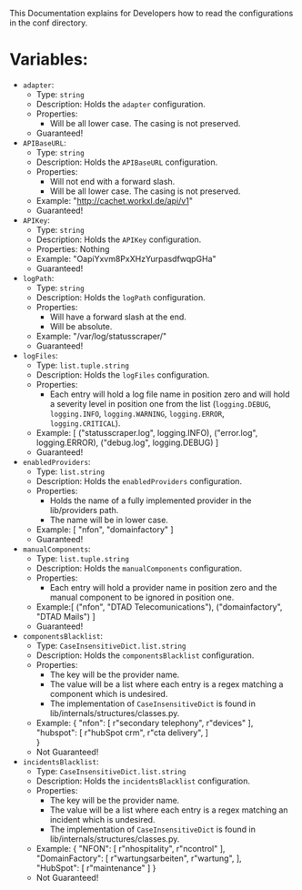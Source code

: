 This Documentation explains for Developers how to read the configurations in the conf directory.

# Variables:

- `adapter`:
    - Type: `string`
    - Description: Holds the `adapter` configuration.
    - Properties:
        - Will be all lower case. The casing is not preserved.
    - Guaranteed!
- `APIBaseURL`:
    - Type: `string`
    - Description: Holds the `APIBaseURL` configuration.
    - Properties:
        - Will not end with a forward slash.
        - Will be all lower case. The casing is not preserved.
    - Example: "http://cachet.workxl.de/api/v1"
    - Guaranteed!
- `APIKey`:
    - Type: `string`
    - Description: Holds the `APIKey` configuration.
    - Properties: Nothing
    - Example: "OapiYxvm8PxXHzYurpasdfwqpGHa"
    - Guaranteed!
- `logPath`:
    - Type: `string`
    - Description: Holds the `logPath` configuration.
    - Properties:
        - Will have a forward slash at the end.
        - Will be absolute.
    - Example: "/var/log/statusscraper/"
    - Guaranteed!
- `logFiles`:
    - Type: `list.tuple.string`
    - Description: Holds the `logFiles` configuration.
    - Properties:
        - Each entry will hold a log file name in position zero and will hold a severity level in position one from the
          list (`logging.DEBUG`, `logging.INFO`, `logging.WARNING`, `logging.ERROR`, `logging.CRITICAL`).
    - Example: [
                   ("statusscraper.log", logging.INFO),
                   ("error.log", logging.ERROR),
                   ("debug.log", logging.DEBUG)
               ]
    - Guaranteed!
- `enabledProviders`:
    - Type: `list.string`
    - Description: Holds the `enabledProviders` configuration.
    - Properties:
        - Holds the name of a fully implemented provider in the lib/providers path.
        - The name will be in lower case.
    - Example: [
                   "nfon",
                   "domainfactory"
               ]
    - Guaranteed!
- `manualComponents`:
    - Type: `list.tuple.string`
    - Description: Holds the `manualComponents` configuration.
    - Properties:
        - Each entry will hold a provider name in position zero and the manual component to be ignored in position one.
    - Example:[
                  ("nfon", "DTAD Telecomunications"),
                  ("domainfactory", "DTAD Mails")
              ]
    - Guaranteed!
- `componentsBlacklist`:
    - Type: `CaseInsensitiveDict.list.string`
    - Description: Holds the `componentsBlacklist` configuration.
    - Properties:
        - The key will be the provider name.
        - The value will be a list where each entry is a regex matching a component which is undesired.
        - The implementation of `CaseInsensitiveDict` is found in lib/internals/structures/classes.py.
    - Example: {
                   "nfon": [
                       r"secondary telephony",
                       r"devices"
                   ],       
                   "hubspot": [
                       r"hubSpot crm",
                       r"cta delivery",
                   ]       
               }
    - Not Guaranteed!
- `incidentsBlacklist`:
    - Type: `CaseInsensitiveDict.list.string`
    - Description: Holds the `incidentsBlacklist` configuration.
    - Properties:
        - The key will be the provider name.
        - The value will be a list where each entry is a regex matching an incident which is undesired.
        - The implementation of `CaseInsensitiveDict` is found in lib/internals/structures/classes.py.
    - Example: {
                   "NFON": [
                       r"nhospitality",
                       r"ncontrol"
                   ],       
                   "DomainFactory": [
                       r"wartungsarbeiten",
                       r"wartung",
                   ],       
                   "HubSpot": [
                       r"maintenance"
                   ]
               }
    - Not Guaranteed!
